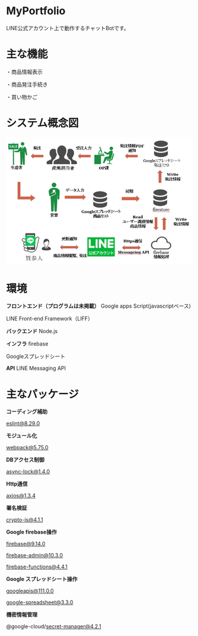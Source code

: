 # MyPortfolio
LINE公式アカウント上で動作するチャットBotです。
    
    
# 主な機能
・商品情報表示
      
・商品発注手続き
      
・買い物かご
    
# システム概念図
![Screenshot of a comment on a GitHub issue showing an image, added in the Markdown, of an Octocat smiling and raising a tentacle.](https://github.com/m-hatori/MyPortfolio/blob/main/System_diagram.png)
  
# 環境
**フロントエンド（プログラムは未掲載）**
Google apps Script(javascriptベース)
  
LINE Front-end Framework（LIFF）
  
  
**バックエンド**
Node.js  
  
**インフラ**
firebase
  
Googleスプレッドシート  
  
**API**
LINE Messaging API  
  
# 主なパッケージ
**コーディング補助**

eslint@8.29.0

    
**モジュール化**

webpack@5.75.0


**DBアクセス制御**

async-lock@1.4.0


**Http通信**

axios@1.3.4


**署名検証**

crypto-js@4.1.1


**Google firebase操作**

firebase@9.14.0

firebase-admin@10.3.0

firebase-functions@4.4.1


**Google スプレッドシート操作**

googleapis@111.0.0

google-spreadsheet@3.3.0


**機密情報管理**

@google-cloud/secret-manager@4.2.1
